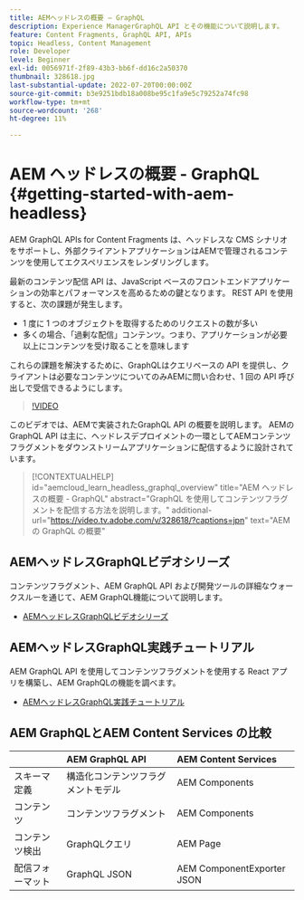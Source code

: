 ```yaml
---
title: AEMヘッドレスの概要 — GraphQL
description: Experience ManagerGraphQL API とその機能について説明します。
feature: Content Fragments, GraphQL API, APIs
topic: Headless, Content Management
role: Developer
level: Beginner
exl-id: 0056971f-2f89-43b3-bb6f-dd16c2a50370
thumbnail: 328618.jpg
last-substantial-update: 2022-07-20T00:00:00Z
source-git-commit: b3e9251bdb18a008be95c1fa9e5c79252a74fc98
workflow-type: tm+mt
source-wordcount: '268'
ht-degree: 11%

---
```


# AEM ヘッドレスの概要 - GraphQL {#getting-started-with-aem-headless}

AEM GraphQL APIs for Content Fragments は、ヘッドレスな CMS シナリオをサポートし、外部クライアントアプリケーションはAEMで管理されるコンテンツを使用してエクスペリエンスをレンダリングします。

最新のコンテンツ配信 API は、JavaScript ベースのフロントエンドアプリケーションの効率とパフォーマンスを高めるための鍵となります。 REST API を使用すると、次の課題が発生します。

* 1 度に 1 つのオブジェクトを取得するためのリクエストの数が多い
* 多くの場合、「過剰な配信」コンテンツ。つまり、アプリケーションが必要以上にコンテンツを受け取ることを意味します

これらの課題を解決するために、GraphQLはクエリベースの API を提供し、クライアントは必要なコンテンツについてのみAEMに問い合わせ、1 回の API 呼び出しで受信できるようにします。

>[!VIDEO](https://video.tv.adobe.com/v/328618?quality=12&learn=on)

このビデオでは、AEMで実装されたGraphQL API の概要を説明します。 AEMのGraphQL API は主に、ヘッドレスデプロイメントの一環としてAEMコンテンツフラグメントをダウンストリームアプリケーションに配信するように設計されています。

>[!CONTEXTUALHELP]
>id="aemcloud_learn_headless_graphql_overview"
>title="AEM ヘッドレスの概要 - GraphQL"
>abstract="GraphQL を使用してコンテンツフラグメントを配信する方法を説明します。"
>additional-url="https://video.tv.adobe.com/v/328618/?captions=jpn" text="AEM の GraphQL の概要"

## AEMヘッドレスGraphQLビデオシリーズ

コンテンツフラグメント、AEM GraphQL API および開発ツールの詳細なウォークスルーを通じて、AEM GraphQL機能について説明します。

* [AEMヘッドレスGraphQLビデオシリーズ](./video-series/modeling-basics.md)

## AEMヘッドレスGraphQL実践チュートリアル

AEM GraphQL API を使用してコンテンツフラグメントを使用する React アプリを構築し、AEM GraphQLの機能を調べます。

* [AEMヘッドレスGraphQL実践チュートリアル](./multi-step/overview.md)

## AEM GraphQLとAEM Content Services の比較

|  | AEM GraphQL API | AEM Content Services |
|--------------------------------|:-----------------|:---------------------|
| スキーマ定義 | 構造化コンテンツフラグメントモデル | AEM Components |
| コンテンツ | コンテンツフラグメント | AEM Components |
| コンテンツ検出 | GraphQLクエリ | AEM Page |
| 配信フォーマット | GraphQL JSON | AEM ComponentExporter JSON |
